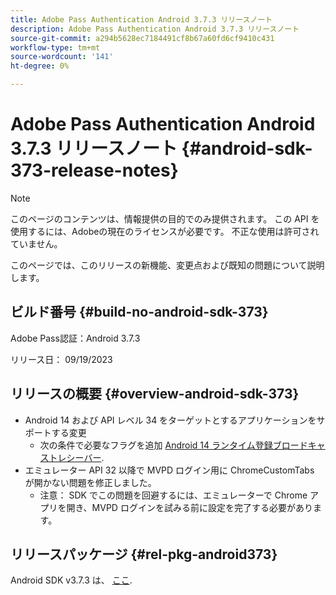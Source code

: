 ```yaml
---
title: Adobe Pass Authentication Android 3.7.3 リリースノート
description: Adobe Pass Authentication Android 3.7.3 リリースノート
source-git-commit: a294b5628ec7184491cf8b67a60fd6cf9410c431
workflow-type: tm+mt
source-wordcount: '141'
ht-degree: 0%

---
```


# Adobe Pass Authentication Android 3.7.3 リリースノート {#android-sdk-373-release-notes}

>[!NOTE]
>
>このページのコンテンツは、情報提供の目的でのみ提供されます。 この API を使用するには、Adobeの現在のライセンスが必要です。 不正な使用は許可されていません。

このページでは、このリリースの新機能、変更点および既知の問題について説明します。

## ビルド番号 {#build-no-android-sdk-373}

Adobe Pass認証：Android 3.7.3

リリース日： 09/19/2023



## リリースの概要 {#overview-android-sdk-373}

* Android 14 および API レベル 34 をターゲットとするアプリケーションをサポートする変更
   * 次の条件で必要なフラグを追加 [Android 14 ランタイム登録ブロードキャストレシーバー](https://developer.android.com/about/versions/14/behavior-changes-14#runtime-receivers-exported).
* エミュレーター API 32 以降で MVPD ログイン用に ChromeCustomTabs が開かない問題を修正しました。
   * 注意： SDK でこの問題を回避するには、エミュレーターで Chrome アプリを開き、MVPD ログインを試みる前に設定を完了する必要があります。


## リリースパッケージ {#rel-pkg-android373}

Android SDK v3.7.3 は、 [ここ](https://tve.zendesk.com/hc/en-us/articles/204963219-Android-Native-AccessEnabler-Library).
